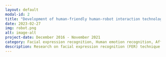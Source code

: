 ```yaml
---
layout: default
modal-id: 2
title: "Development of human‐friendly human‐robot interaction technologies using human internal emotional states recognition"
date: 2023-02-27
img: robot.png
alt: image-alt
project-date: December 2016 - November 2021
category: Facial expression recognition, Human emotion recognition, Affect estimation
description: Research on facial expression recognition (FER) technique based on valence-arousal (VA) domain
---
```

